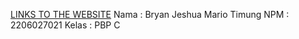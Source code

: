 [LINKS TO THE WEBSITE](https://jeshuamart.adaptable.app/main/)
Nama    : Bryan Jeshua Mario Timung
NPM     : 2206027021 
Kelas   : PBP C
